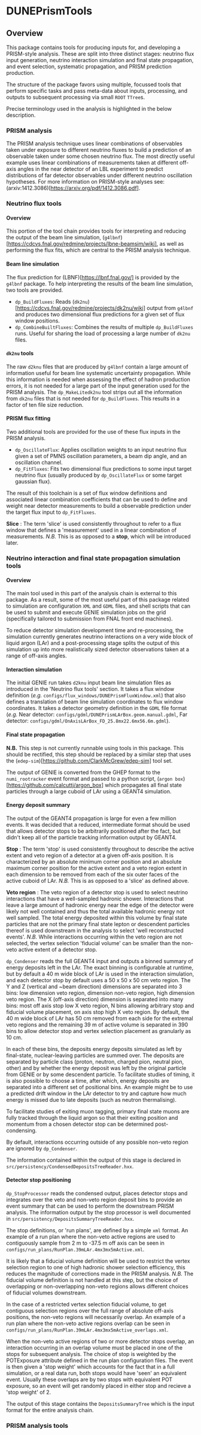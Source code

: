 # DUNEPrismTools

## Overview

This package contains tools for producing inputs for, and developing a
PRISM-style analysis. These are split into three distinct stages: neutrino
flux input generation, neutrino interaction simulation and final state
propagation, and event selection, systematic propagation, and PRISM prediction
production.

The structure of the package favors using multiple, focussed tools that perform
specific tasks and pass meta-data about inputs, processing, and outputs to
subsequent processing via small `ROOT` `TTree`s.

Precise terminology used in the analysis is highlighted in the below
description.

### PRISM analysis

The PRISM analysis technique uses linear combinations of observables taken
under exposure to different neutrino fluxes to build a prediction of an
observable taken under some chosen neutrino flux. The most directly useful
example uses linear combinations of measurements taken at different off-axis
angles in the near detector of an LBL experiment to predict distributions of
far detector observables under different neutrino oscillation hypotheses.
For more information on PRISM-style analyses see: (arxiv:1412.3086)[https://arxiv.org/pdf/1412.3086.pdf].

### Neutrino flux tools

#### Overview

This portion of the tool chain provides tools for interpreting and reducing the
output of the beam line simulation,
(`g4lbnf`)[https://cdcvs.fnal.gov/redmine/projects/lbne-beamsim/wiki], as well
as performing the flux fits, which are central to the PRISM analysis technique.

#### Beam line simulation

The flux prediction for (LBNF)[https://lbnf.fnal.gov/] is provided by the
`g4lbnf` package. To help interpreting the results of the beam line simulation,
two tools are provided.

  * `dp_BuildFluxes`: Reads (`dk2nu`)[https://cdcvs.fnal.gov/redmine/projects/dk2nu/wiki]
  output from `g4lbnf` and produces two dimensional flux predictions for a given
  set of flux window positions.
  * `dp_CombineBuiltFluxes`: Combines the results of multiple `dp_BuildFluxes`
  runs. Useful for sharing the load of processing a large number of `dk2nu`
  files.

#### `dk2nu` tools

The raw `d2knu` files that are produced by `g4lbnf` contain a large amount of
information useful for beam line systematic uncertainty propagation. While this
information is needed when assessing the effect of hadron production errors,
it is not needed for a large part of the input generation used for the PRISM
analysis. The `dp_MakeLitedk2nu` tool strips out all the information from
`dk2nu` files that is not needed for `dp_BuildFluxes`. This results in a factor
of ten file size reduction.

#### PRISM flux fitting

Two additional tools are provided for the use of these flux inputs in the
PRISM analysis.

  * `dp_OscillateFlux`: Applies oscillation weights to an input neutrino flux
  given a set of PMNS oscillation parameters, a beam dip angle, and an
  oscillation channel.
  * `dp_FitFluxes`: Fits two dimensional flux predictions to some input target
  neutrino flux (usually produced by `dp_OscillateFlux` or some target
  gaussian flux).

The result of this toolchain is a set of flux window definitions and associated
linear combination coefficients that can be used to define and weight near
detector measurements to build a observable prediction under the target
flux input to `dp_FitFluxes`.

**Slice** : The term 'slice' is used consistently throughout to refer to a flux
window that defines a 'measurement' used in a linear combination of
measurements. *N.B.* This is as opposed to a **stop**, which will be introduced
later.

### Neutrino interaction and final state propagation simulation tools

#### Overview

The main tool used in this part of the analysis chain is external to this
package. As a result, some of the most useful part of this package related to
simulation are configuration `XML` and `GDML` files, and shell scripts that
can be used to submit and execute GENIE simulation jobs on the grid
(specifically tailored to submission from FNAL front end machines).

To reduce detector simulation development time and re-processing, the simulation
currently generates neutrino interactions on a very wide block of liquid argon
(LAr) and a post-processing stage splits the output of this simulation up into
more realistically sized detector observations taken at a range of off-axis
angles.

#### Interaction simulation

The initial GENIE run takes `d2knu` input beam line simulation files as
introduced in the 'Neutrino flux tools' section. It takes a flux window
definition (*e.g.* `configs/flux_windows/DUNEPrismFluxWindow.xml`) that also
defines a translation of beam line simulation coordinates to flux window
coordinates. It takes a detector geometry definition in the `GDML` file format
(*e.g.* Near detector: `configs/gdml/DUNEPrismLArBox.geom.manual.gdml`,
  Far detector: `configs/gdml/OnAxisLArBox_FD_25.8mx22.6mx56.6m.gdml`).

#### Final state propagation

**N.B.** This step is not currently runnable using tools in this package.
This should be rectified, this step should be replaced by a similar step that
uses the (`edep-sim`)[https://github.com/ClarkMcGrew/edep-sim] tool set.

The output of GENIE is converted from the GHEP format to the `numi_rootracker`
event format and passed to a python script, (`argon box`)[https://github.com/calcuttj/argon_box]
which propagates all final state particles through a large cuboid of LAr using a
GEANT4 simulation.

#### Energy deposit summary

The output of the GEANT4 propagation is large for even a few million events.
It was decided that a reduced, intermediate format should be used that allows
detector stops to be arbitrarily positioned after the fact, but didn't keep all
of the particle tracking information output by GEANT4.

**Stop** : The term 'stop' is used consistently throughout to describe the
active extent and veto region of a detector at a given off-axis position.
It is characterized by an absolute minimum corner position and an absolute
maximum corner position for the active extent and a veto region extent in each
dimension to be removed from each of the six outer faces of the active cuboid
of LAr. *N.B.* This is as opposed to a 'slice' as defined above.

**Veto region** : The veto region of a detector stop is used to select neutrino
interactions that have a well-sampled hadronic shower. Interactions that leave
a large amount of hadronic energy near the edge of the detector were likely not
well contained and thus the total available hadronic energy not well sampled.
The total energy deposited within this volume by final state particles that are
not the primary final state lepton or descendent particles thereof is used
downstream in the analysis to select 'well reconstructed events'. *N.B.*
While interactions occurring within the veto region are not selected, the
vertex selection 'fiducial volume' can be smaller than the non-veto active
extent of a detector stop.

`dp_Condenser` reads the full GEANT4 input and outputs a binned summary of
energy deposits left in the LAr. The exact binning is configurable at runtime,
but by default a 40 m wide block of LAr is used in the interaction simulation,
and each detector stop by default uses a 50 x 50 x 50 cm veto region. The Y and
Z (vertical and ~beam direction) dimensions are separated into 3 bins: low
dimension veto region, dimension non-veto region, high dimension veto region.
The X (off-axis direction) dimension is separated into many bins: most off axis
stop low X veto region, N bins allowing arbitrary stop and fiducial
volume placement, on axis stop high X veto region. By default, the 40 m wide
block of LAr has 50 cm removed from each side for the extremal veto regions and
the remaining 39 m of active volume is separated in 390 bins to allow detector
stop and vertex selection placement as granularly as 10 cm.

In each of these bins, the deposits energy deposits simulated as left by
final-state, nuclear-leaving particles are summed over. The deposits are
separated by particle class (proton, neutron, charged pion, neutral pion, other)
and by whether the energy deposit was left by the original particle from GENIE
or by some descendent particle. To facilitate studies of timing, it is also
possible to choose a time, after which, energy deposits are separated into
a different set of positional bins. An example might be to use a predicted
drift window in the LAr detector to try and capture how much energy is missed
due to late deposits (such as neutron thermalising).

To facilitate studies of exiting muon tagging, primary final state muons are
fully tracked through the liquid argon so that their exiting position and
momentum from a chosen detector stop can be determined post-condensing.

By default, interactions occurring outside of any possible non-veto region are
ignored by `dp_Condenser`.

The information contained within the output of this stage is declared in
`src/persistency/CondensedDepositsTreeReader.hxx`.

#### Detector stop positioning

`dp_StopProcessor` reads the condensed output, places detector stops and
integrates over the veto and non-veto region deposit bins to provide an event
summary that can be used to perform the downstream PRISM analysis.
The information output by the stop processor is well documented in
`src/persistency/DepositsSummaryTreeReader.hxx`.

The stop definitions, or 'run plans', are defined by a simple `xml` format.
An example of a run plan where the non-veto active regions are used to
contiguously sample from 2 m to -37.5 m off axis can be seen in
`configs/run_plans/RunPlan.39mLAr.4mx3mx5mActive.xml`.

It is likely that a fiducial volume definition will be used to restrict the
vertex selection region to one of high hadronic shower selection efficiency,
this reduces the magnitude of corrections made in the PRISM analysis.
*N.B.* The fiducial volume definition is not handled at this step, but the
choice of overlapping or non-overlapping non-veto regions allows different
choices of fiducial volumes downstream.

In the case of a restricted vertex selection fiducial volume, to get contiguous
selection regions over the full range of  absolute  off-axis positions,
the non-veto regions will necessarily overlap. An example of a run plan where
the non-veto active regions overlap can be seen in
`configs/run_plans/RunPlan.39mLAr.4mx3mx5mActive_overlaps.xml`.

When the non-veto active regions of two or more detector stops overlap, an
interaction occurring in an overlap volume must be placed in one of the stops
for subsequent analysis. The choice of stop is weighted by the POTExposure
attribute defined in the run plan configuration files. The event is then
given a 'stop weight' which accounts for the fact that in a full simulation,
or a real data run, both stops would have 'seen' an equivalent event. Usually
these overlaps are by two stops with equivalent POT exposure, so an event will
get randomly placed in either stop and recieve a 'stop weight' of 2.

The output of this stage contains the `DepositsSummaryTree` which is the input
format for the entire analysis chain.

### PRISM analysis tools

